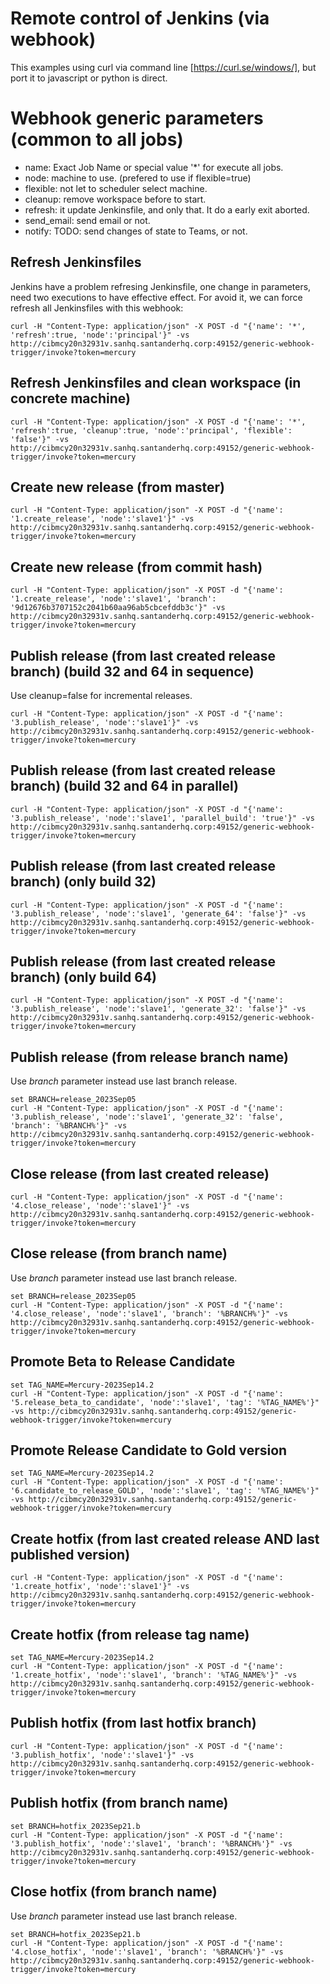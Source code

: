 # Remote control of Jenkins (via webhook)

This examples using curl via command line [https://curl.se/windows/], but port it to javascript or python is direct.

# Webhook generic parameters (common to all jobs)
- name: Exact Job Name or special value '*' for execute all jobs.
- node: machine to use. (prefered to use if flexible=true)
- flexible: not let to scheduler select machine.
- cleanup: remove workspace before to start.
- refresh: it update Jenkinsfile, and only that. It do a early exit aborted.
- send_email: send email or not.
- notify: TODO: send changes of state to Teams, or not.

## Refresh Jenkinsfiles

Jenkins have a problem refresing Jenkinsfile, one change in parameters, need two executions to have effective effect.
For avoid it, we can force refresh all Jenkinsfiles with this webhook:
```
curl -H "Content-Type: application/json" -X POST -d "{'name': '*', 'refresh':true, 'node':'principal'}" -vs http://cibmcy20n32931v.sanhq.santanderhq.corp:49152/generic-webhook-trigger/invoke?token=mercury
```

## Refresh Jenkinsfiles and clean workspace (in concrete machine)
```
curl -H "Content-Type: application/json" -X POST -d "{'name': '*', 'refresh':true, 'cleanup':true, 'node':'principal', 'flexible': 'false'}" -vs http://cibmcy20n32931v.sanhq.santanderhq.corp:49152/generic-webhook-trigger/invoke?token=mercury
```

## Create new release (from master)
```
curl -H "Content-Type: application/json" -X POST -d "{'name': '1.create_release', 'node':'slave1'}" -vs http://cibmcy20n32931v.sanhq.santanderhq.corp:49152/generic-webhook-trigger/invoke?token=mercury
```
## Create new release (from commit hash)
```
curl -H "Content-Type: application/json" -X POST -d "{'name': '1.create_release', 'node':'slave1', 'branch': '9d12676b3707152c2041b60aa96ab5cbcefddb3c'}" -vs http://cibmcy20n32931v.sanhq.santanderhq.corp:49152/generic-webhook-trigger/invoke?token=mercury
```

## Publish release (from last created release branch) (build 32 and 64 in sequence)
Use cleanup=false for incremental releases.
```
curl -H "Content-Type: application/json" -X POST -d "{'name': '3.publish_release', 'node':'slave1'}" -vs http://cibmcy20n32931v.sanhq.santanderhq.corp:49152/generic-webhook-trigger/invoke?token=mercury
```

## Publish release (from last created release branch) (build 32 and 64 in parallel)
```
curl -H "Content-Type: application/json" -X POST -d "{'name': '3.publish_release', 'node':'slave1', 'parallel_build': 'true'}" -vs http://cibmcy20n32931v.sanhq.santanderhq.corp:49152/generic-webhook-trigger/invoke?token=mercury
```

## Publish release (from last created release branch) (only build 32)
```
curl -H "Content-Type: application/json" -X POST -d "{'name': '3.publish_release', 'node':'slave1', 'generate_64': 'false'}" -vs http://cibmcy20n32931v.sanhq.santanderhq.corp:49152/generic-webhook-trigger/invoke?token=mercury
```

## Publish release (from last created release branch) (only build 64)
```
curl -H "Content-Type: application/json" -X POST -d "{'name': '3.publish_release', 'node':'slave1', 'generate_32': 'false'}" -vs http://cibmcy20n32931v.sanhq.santanderhq.corp:49152/generic-webhook-trigger/invoke?token=mercury
```

## Publish release (from release branch name)
Use *branch* parameter instead use last branch release.
```
set BRANCH=release_2023Sep05
curl -H "Content-Type: application/json" -X POST -d "{'name': '3.publish_release', 'node':'slave1', 'generate_32': 'false', 'branch': '%BRANCH%'}" -vs http://cibmcy20n32931v.sanhq.santanderhq.corp:49152/generic-webhook-trigger/invoke?token=mercury
```

## Close release (from last created release)
```
curl -H "Content-Type: application/json" -X POST -d "{'name': '4.close_release', 'node':'slave1'}" -vs http://cibmcy20n32931v.sanhq.santanderhq.corp:49152/generic-webhook-trigger/invoke?token=mercury
```

## Close release (from branch name)
Use *branch* parameter instead use last branch release.
```
set BRANCH=release_2023Sep05
curl -H "Content-Type: application/json" -X POST -d "{'name': '4.close_release', 'node':'slave1', 'branch': '%BRANCH%'}" -vs http://cibmcy20n32931v.sanhq.santanderhq.corp:49152/generic-webhook-trigger/invoke?token=mercury
```

## Promote Beta to Release Candidate
```
set TAG_NAME=Mercury-2023Sep14.2
curl -H "Content-Type: application/json" -X POST -d "{'name': '5.release_beta_to_candidate', 'node':'slave1', 'tag': '%TAG_NAME%'}" -vs http://cibmcy20n32931v.sanhq.santanderhq.corp:49152/generic-webhook-trigger/invoke?token=mercury
```

## Promote Release Candidate to Gold version
```
set TAG_NAME=Mercury-2023Sep14.2
curl -H "Content-Type: application/json" -X POST -d "{'name': '6.candidate_to_release_GOLD', 'node':'slave1', 'tag': '%TAG_NAME%'}" -vs http://cibmcy20n32931v.sanhq.santanderhq.corp:49152/generic-webhook-trigger/invoke?token=mercury
```

## Create hotfix (from last created release AND last published version)
```
curl -H "Content-Type: application/json" -X POST -d "{'name': '1.create_hotfix', 'node':'slave1'}" -vs http://cibmcy20n32931v.sanhq.santanderhq.corp:49152/generic-webhook-trigger/invoke?token=mercury
```

## Create hotfix (from release tag name)
```
set TAG_NAME=Mercury-2023Sep14.2
curl -H "Content-Type: application/json" -X POST -d "{'name': '1.create_hotfix', 'node':'slave1', 'branch': '%TAG_NAME%'}" -vs http://cibmcy20n32931v.sanhq.santanderhq.corp:49152/generic-webhook-trigger/invoke?token=mercury
```

## Publish hotfix (from last hotfix branch)
```
curl -H "Content-Type: application/json" -X POST -d "{'name': '3.publish_hotfix', 'node':'slave1'}" -vs http://cibmcy20n32931v.sanhq.santanderhq.corp:49152/generic-webhook-trigger/invoke?token=mercury
```

## Publish hotfix (from branch name)
```
set BRANCH=hotfix_2023Sep21.b
curl -H "Content-Type: application/json" -X POST -d "{'name': '3.publish_hotfix', 'node':'slave1', 'branch': '%BRANCH%'}" -vs http://cibmcy20n32931v.sanhq.santanderhq.corp:49152/generic-webhook-trigger/invoke?token=mercury
```

## Close hotfix (from branch name)
Use *branch* parameter instead use last branch release.
```
set BRANCH=hotfix_2023Sep21.b
curl -H "Content-Type: application/json" -X POST -d "{'name': '4.close_hotfix', 'node':'slave1', 'branch': '%BRANCH%'}" -vs http://cibmcy20n32931v.sanhq.santanderhq.corp:49152/generic-webhook-trigger/invoke?token=mercury
```
